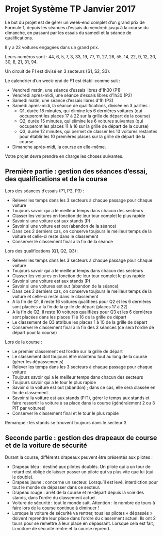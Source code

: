 # Projet Système TP Janvier 2017

Le but du projet est de gérer un week-end complet d’un grand prix de Formule 1, depuis les séances d’essais du vendredi jusqu’à la course du dimanche, en passant par les essais du samedi et la séance de qualifications.

Il y a 22 voitures engagées dans un grand prix.

Leurs numéros sont : 44, 6, 5, 7, 3, 33, 19, 77, 11, 27, 26, 55, 14, 22, 9, 12, 20, 30, 8, 21, 31, 94.

Un circuit de F1 est divisé en 3 secteurs (S1, S2, S3).

Le calendrier d’un week-end de F1 est établi comme suit :

* Vendredi matin, une séance d’essais libres d’1h30 (P1)
* Vendredi après-midi, une séance d’essais libres d’1h30 (P2)
* Samedi matin, une séance d’essais libres d’1h (P3)
* Samedi après-midi, la séance de qualifications, divisée en 3 parties :
	* Q1, durée 18 minutes, qui élimine les 6 dernières voitures (qui occuperont les places 17 à 22 sur la grille de départ de la course)
	* Q2, durée 15 minutes, qui élimine les 6 voitures suivantes (qui occuperont les places 11 à 16 sur la grille de départ de la course)
	* Q3, durée 12 minutes, qui permet de classer les 10 voitures restantes pour établir les 10 premières places sur la grille de départ de la course
* Dimanche après-midi, la course en elle-même.

Votre projet devra prendre en charge les choses suivantes.


## Première partie : gestion des séances d’essai, des qualifications et de la course

Lors des séances d’essais (P1, P2, P3) :

* Relever les temps dans les 3 secteurs à chaque passage pour chaque voiture
* Toujours savoir qui a le meilleur temps dans chacun des secteurs
* Classer les voitures en fonction de leur tour complet le plus rapide
* Savoir si une voiture est aux stands (P)
* Savoir si une voiture est out (abandon de la séance)
* Dans ces 2 derniers cas, on conserve toujours le meilleur temps de la voiture et celle-ci reste dans le classement
* Conserver le classement final à la fin de la séance

Lors des qualifications (Q1, Q2, Q3) :

* Relever les temps dans les 3 secteurs à chaque passage pour chaque voiture
* Toujours savoir qui a le meilleur temps dans chacun des secteurs
* Classer les voitures en fonction de leur tour complet le plus rapide
* Savoir si une voiture est aux stands (P)
* Savoir si une voitures est out (abandon de la séance)
* Dans ces 2 derniers cas, on conserve toujours le meilleur temps de la voiture et celle-ci reste dans le classement
* A la fin de Q1, il reste 16 voitures qualifiées pour Q2 et les 6 dernières sont placées à la fin de la grille de départ (places 17 à 22)
* A la fin de Q2, il reste 10 voitures qualifiées pour Q3 et les 6 dernières sont placées dans les places 11 à 16 de la grille de départ
* Le classement de Q3 attribue les places 1 à 10 de la grille de départ
* Conserver le classement final à la fin des 3 séances (ce sera l’ordre de départ pour la course)

Lors de la course :

* Le premier classement est l’ordre sur la grille de départ
* Le classement doit toujours être maintenu tout au long de la course (gérer les dépassements)
* Relever les temps dans les 3 secteurs à chaque passage pour chaque voiture
* Toujours savoir qui a le meilleur temps dans chacun des secteurs
* Toujours savoir qui a le tour le plus rapide
* Savoir si la voiture est out (abandon) ; dans ce cas, elle sera classée en fin de classement
* Savoir si la voiture est aux stands (PIT), gérer le temps aux stands et faire ressortir la voiture à sa place dans la course (généralement 2 ou 3 PIT par voitures)
* Conserver le classement final et le tour le plus rapide

Remarque : les stands se trouvent toujours dans le secteur 3.


## Seconde partie : gestion des drapeaux de course et de la voiture de sécurité

Durant la course, différents drapeaux peuvent être présentés aux pilotes :

* Drapeau bleu : destiné aux pilotes doublés. Un pilote qui a un tour de retard est obligé de laisser passer un pilote qui va plus vite que lui (qui le double).
* Drapeau jaune : concerne un secteur. Lorsqu’il est levé, interdiction pour tout le monde de dépasser dans ce secteur.
* Drapeau rouge : arrêt de la course et re-départ depuis la voie des stands, dans l’ordre du classement actuel.
* Voiture de sécurité : tout le monde suit. Attention : le nombre de tours à faire lors de la course continue à diminuer !
* Lorsque la voiture de sécurité va rentrer, tous les pilotes « dépassés » doivent reprendre leur place dans l’ordre du classement actuel. Ils ont 2 tours pour se remettre à leur place en dépassant. Lorsque cela est fait, la voiture de sécurité rentre et la course reprend.